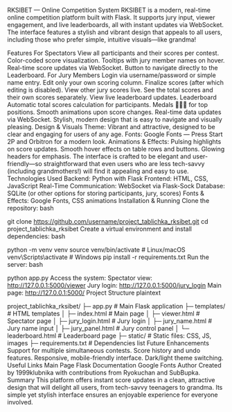 RKSIBET — Online Competition System
RKSIBET is a modern, real-time online competition platform built with Flask. It supports jury input, viewer engagement, and live leaderboards, all with instant updates via WebSocket. The interface features a stylish and vibrant design that appeals to all users, including those who prefer simple, intuitive visuals—like grandma!

Features
For Spectators
View all participants and their scores per contest.
Color-coded score visualization.
Tooltips with jury member names on hover.
Real-time score updates via WebSocket.
Button to navigate directly to the Leaderboard.
For Jury Members
Login via username/password or simple name entry.
Edit only your own scoring column.
Finalize scores (after which editing is disabled).
View other jury scores live.
See the total scores and their own scores separately.
View live leaderboard updates.
Leaderboard
Automatic total scores calculation for participants.
Medals 🥇🥈🥉 for top positions.
Smooth animations upon score changes.
Real-time data updates via WebSocket.
Stylish, modern design that is easy to navigate and visually pleasing.
Design & Visuals
Theme: Vibrant and attractive, designed to be clear and engaging for users of any age.
Fonts: Google Fonts — Press Start 2P and Orbitron for a modern look.
Animations & Effects:
Pulsing highlights on score updates.
Smooth hover effects on table rows and buttons.
Glowing headers for emphasis.
The interface is crafted to be elegant and user-friendly—so straightforward that even users who are less tech-savvy (including grandmothers!) will find it appealing and easy to use.
Technologies Used
Backend: Python with Flask
Frontend: HTML, CSS, JavaScript
Real-Time Communication: WebSocket via Flask-Sock
Database: SQLite (or other options for storing participants, jury, scores)
Fonts & Effects: Google Fonts, CSS animations
Installation & Running
Clone the repository:
bash

git clone https://github.com/username/project_tablichka_rksibet.git
cd project_tablichka_rksibet
Create a virtual environment and install dependencies:
bash

python -m venv venv
source venv/bin/activate  # Linux/macOS
venv\Scripts\activate     # Windows
pip install -r requirements.txt
Run the server:
bash

python app.py
Access the system:
Spectator view: http://127.0.0.1:5000/viewer
Jury login: http://127.0.0.1:5000/jury_login
Main page: http://127.0.0.1:5000/
Project Structure
plaintext

project_tablichka_rksibet/
├─ app.py                          # Main Flask application
├─ templates/                      # HTML templates
│  ├─ index.html                   # Main page
│  ├─ viewer.html                  # Spectator page
│  ├─ jury_login.html              # Jury login
│  ├─ jury_name.html               # Jury name input
│  ├─ jury_panel.html              # Jury control panel
│  └─ leaderboard.html             # Leaderboard page
├─ static/                         # Static files: CSS, JS, images
├─ requirements.txt                # Dependencies list
Future Enhancements
Support for multiple simultaneous contests.
Score history and undo features.
Responsive, mobile-friendly interface.
Dark/light theme switching.
Useful Links
Main Page
Flask Documentation
Google Fonts
Author
Created by 1999klubnika with contributions from Ryokuchan and SubBupka.
Summary
This platform offers instant score updates in a clean, attractive design that will delight all users, from tech-savvy teenagers to grandma. Its simple yet stylish interface ensures an enjoyable experience for everyone involved.
